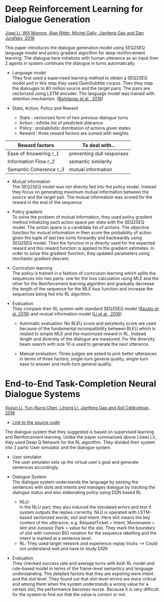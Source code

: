 # Deep Reinforcement Learning for Dialogue Generation

[Jiwei Li, Will Monroe, Alan Ritter, Michel Gally, Jianfeng Gao and Dan Jurafsky, 2016](https://arxiv.org/abs/1606.01541)

This paper introduces the dialogue generation model using SEQ2SEQ language model 
and policy gradient algorithm for deep reinforcement learning.
The dialogue here initializes with human utterance as an input then 2 agents
in system continues the dialogue in turns automatically.

* Language model  
They first used a supervised learning method to obtain a SEQ2SEQ model and in this step
they used OpenSubtitle corpus. Then they map the dialouges to 80 million source and the target pairs.
The pairs are vectorized using LSTM encoder.
The language model was trained with attention mechanism. ([Bahdanau et al., 2016](https://arxiv.org/abs/1409.0473))

* State, Action, Policy and Reward
  - State : vectorized form of two previous dialogue turns
  - Action : infinite list of predicted utterance
  - Policy : probabilistic distribution of actions given states
  - Reward : three reward factors are sumed with weights
  
Reward factors| To deal with...
--------------------| -------------
Ease of Answering *r_1*| preventing dull responses
Information Flow *r_2*| semantic similarity
Semantic Coherence *r_3*| mutual information

* Mutual information  
The SEQ2SEQ model was not directly fed into the policy model.
Instead they focus on generating maximum mutual information between the source and the target pair.
The mutual information was scored for the reward in the end of the sequence.

* Policy gradient  
To solve the problem of mutual information, they used policy gradient method initializing each action space per state
with the SEQ2SEQ model. The action space is a candidate list of actions. The objective function for
mutual information *m* then score the probability of action given the tuple of last two turns 
forwardly and backwardly using SEQ2SEQ model. 
Then the function *m* is directly used for the expected reward and this reward function is applied to the gradient estimates.
In order to solve this gradient function, they updated parameters using stochastic gradient descent.

* Curriculum learning  
The policy is trained in a fashion of curriculum learning which splits the sequences into two parts: one for the loss 
calculation using MLE and the other for the Reinforcement learning algorithm and gradually decrease the length of the
sequence for the MLE loss function and increase the sequences being fed into RL algorithm.


* Evaluation  
  They compare their RL system with standard SEQ2SEQ model ([Razato et al.,2016](https://arxiv.org/abs/1511.06732)) 
  and mutual information model ([Li et al., 2016](https://arxiv.org/abs/1510.03055)).
  - Automatic evaluation: No BLEU score and perplexity score are used because of the fundamental incompatibility 
  between BLEU which is related to simple MLE and the maximized reward in RL. 
  Instead length and diversity of the dialogue are measured. For the diversity beam search with size 10 is used to generate the next utterance.

  - Manual evaluation: Three judges are asked to pick better utterances in terms of three factors; single-turn general quality,
  single-turn ease to answer and multi-turn general quality.
  
  
# End-to-End Task-Completion Neural Dialogue Systems
[Xiujun Li, Yun-Nung Chen, Lihong Li, Jianfeng Gao and Asli Celikyilmax, 2018](https://arxiv.org/abs/1703.01008)  
  - [Link to the source code](https://github.com/MiuLab/TC-Bot)  

The dialogue system that they suggested is based on supervised learning and Reinforcement learning.
Unlike the paper summarized above (Jiwei Li), they used Deep Q Network for the RL algorithm.
They divided their system into 2 parts: User simulator and the dialogue system.

* User simulator  
The user simulator sets up the virtual user's goal and generate sentences accordingly.

* Dialogue System  
The dialogue system understands the language by parsing the sentences with slots and intents and manages dialogue by tracking the dialogue status and also elaborating policy using DQN based RL.
  - NLU:  
In the NLU part, they also induced the simulated errors and test if system outputs the replies correctly.
NLU is operated with LSTM-based vectorized words, slot and intent.
Here slot means the key content of the utterance, e.g. RequestTicket = Intent, Moviename = slot and Jurassic Park = value for the slot.
They mark the boundary of slot with common BIO notation for the sequence labelling and the intent is marked at a sentence level.
  - RL: 
  They used target network and experience replay tricks --> Could not understand well and have to study DQN
* Evaluation  
They checked success rate and average turns with both RL model and rule-based model in terms of the frame-level semantics and language understanding. The detailed factors that they are exporing were intent and the slot level. They found out that slot-level-errors are more critical and among them when the system understands a wrong value for a certain slot, the performance becomes worse. Because it is very difficult for the system to find out that the value is correct or not.
  
